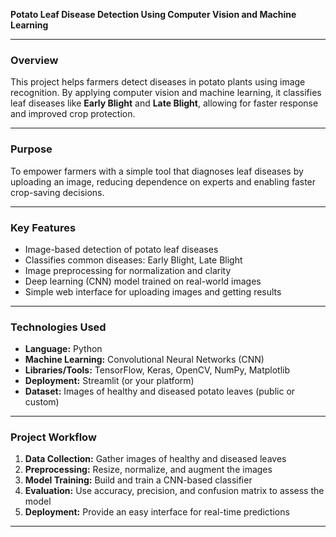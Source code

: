 **Potato Leaf Disease Detection Using Computer Vision and Machine Learning**

---

### **Overview**

This project helps farmers detect diseases in potato plants using image recognition. By applying computer vision and machine learning, it classifies leaf diseases like **Early Blight** and **Late Blight**, allowing for faster response and improved crop protection.

---


### **Purpose**

To empower farmers with a simple tool that diagnoses leaf diseases by uploading an image, reducing dependence on experts and enabling faster crop-saving decisions.

---

### **Key Features**

* Image-based detection of potato leaf diseases
* Classifies common diseases: Early Blight, Late Blight
* Image preprocessing for normalization and clarity
* Deep learning (CNN) model trained on real-world images
* Simple web interface for uploading images and getting results

---

### **Technologies Used**

* **Language:** Python
* **Machine Learning:** Convolutional Neural Networks (CNN)
* **Libraries/Tools:** TensorFlow, Keras, OpenCV, NumPy, Matplotlib
* **Deployment:** Streamlit (or your platform)
* **Dataset:** Images of healthy and diseased potato leaves (public or custom)

---

### **Project Workflow**

1. **Data Collection:** Gather images of healthy and diseased leaves
2. **Preprocessing:** Resize, normalize, and augment the images
3. **Model Training:** Build and train a CNN-based classifier
4. **Evaluation:** Use accuracy, precision, and confusion matrix to assess the model
5. **Deployment:** Provide an easy interface for real-time predictions

---





